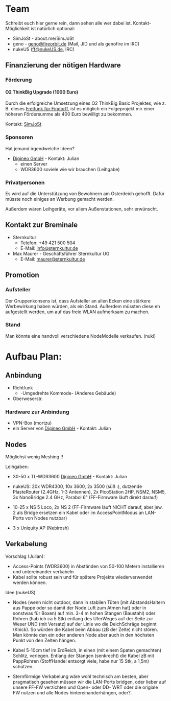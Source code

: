 # Team
Schreibt euch hier gerne rein, dann sehen alle wer dabei ist. Kontakt-Möglichkeit ist natürlich optional:
* SimJoSt - about.me/SimJoSt
* geno - geno@fireorbit.de (Mail, JID und als genofire im IRC)
* nukeUS (ff@nukeUS.de, IRC)

## Finanzierung der nötigen Hardware
### Förderung
#### O2 ThinkBig Upgrade (1000 Euro)
Durch die erfolgreiche Umsetzung eines O2 ThinkBig Basic Projektes, wie z. B. dieses [Freifunk für Findorff](www.think-big.org/projekt/freifunk-fuer-findorff), ist es möglich ein Folgeprojekt mir einer höheren Fördersumme als 400 Euro bewilligt zu bekommen.

Kontakt: [SimJoSt](www.about.me/SimJoSt)

### Sponsoren
Hat jemand irgendwelche Ideen?

* [Digineo GmbH](www.digineo.de) - Kontakt: Julian
  * einen Server
  * WDR3600 soviele wie wir brauchen (Leihgabe)

### Privatpersonen
Es wird auf die Unterstützung von Bewohnern am Osterdeich gehofft. Dafür müsste noch einiges an Werbung gemacht werden.

Außerdem wären Leihgeräte, vor allem Außenstationen, sehr erwünscht.

## Kontakt zur Breminale
* Sternkultur
  * Telefon: +49 421 500 504
  * E-Mail: info@sternkultur.de
* Max Maurer - Geschäftsführer Sternkultur UG
  * E-Mail: maurer@sternkultur.de

## Promotion
### Aufsteller
Der Gruppenkonsens ist, dass Aufsteller an allen Ecken eine stärkere Werbewirkung haben würden, als ein Stand. Außerdem müssten diese eh aufgestellt werden, um auf das freie WLAN aufmerksam zu machen.

### Stand

Man könnte eine handvoll verschiedene NodeModelle verkaufen. (nuki)

# Aufbau Plan:

## Anbindung
* Richtfunk
  * -Umgedrehte Kommode- (Anderes Gebäude)
* Oberweserstr.

### Hardware zur Anbindung
* VPN-Box (mortzu)
* ein Server von [Digineo GmbH](www.digineo.de) - Kontakt: Julian



## Nodes
  Möglichst wenig Meshing  !!
  
  Leihgaben:
  * 30-50 x TL-WDR3600 [Digineo GmbH](www.digineo.de) - Kontakt: Julian

  * nukeUS:  20x WDR4300, 10x 3600, 2x 3500 (süß :), dutzende PlasteRouter (2.4GHz, 1-3 Antennen), 2x PicoStation 2HP, NSM2, NSM5, 3x NanoBridge 2.4 GHz, Parabol 6° (FF-Firmware läuft direkt darauf)
  * 10-25 x NS 5 Loco, 2x NS 2 (FF-Firmware läuft NICHT darauf, aber jew. 2 als Bridge ersetzen ein Kabel oder im AccessPointModus an LAN-Ports von Nodes nutzbar)

  * 3 x Uniquity AP (Nebirosh)

## Verkabelung
Vorschlag (Julian):
* Access-Points (WDR3600) in Abständen von 50-100 Metern installieren und untereinander verkabeln
* Kabel sollte robust sein und für spätere Projekte wiederverwendet werden können.

Idee (nukeUS)
* Nodes (wenn nicht outdoor, dann in stabilen Tüten [mit AbstandsHaltern aus Pappe oder so damit der Node Luft zum Atmen hat] oder in sonstwas für Boxen) auf min. 3-4 m hohen Stangen (Baustahl) oder Rohren (hab ich ca 5 Stk) entlang des UferWeges auf der Seite zur Weser UND (mit Versatz) auf der Linie wo die DeichSchräge beginnt (Knick). So würden die Kabel beim Abbau (zB der Zelte) nicht stören. Man könnte den ein oder anderen Node aber auch in den höchsten Punkt von den Zelten hängen.

* Kabel 5-10cm tief im ErdReich, in einen (mit einem Spaten gemachten) Schlitz, verlegen. Entlang der Stangen (senkrecht) die Kabel zB mit PappRohren (StoffHandel entsorgt viele, habe nur 15 Stk, a 1,5m) schützen.

* Sternförmige Verkabelung wäre wohl technisch am besten, aber pragmatisch gesehen müssen wir die LAN-Ports bridgen, oder lieber auf unsere FF-FW verzichten und Open- oder DD- WRT oder die origiale FW nutzen und alle Nodes hintereinanderhängen, oder?.
